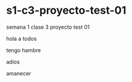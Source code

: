 # s1-c3-proyecto-test-01
semana 1 clase 3 proyecto test 01

hola a todos

tengo hambre

adios

amanecer
